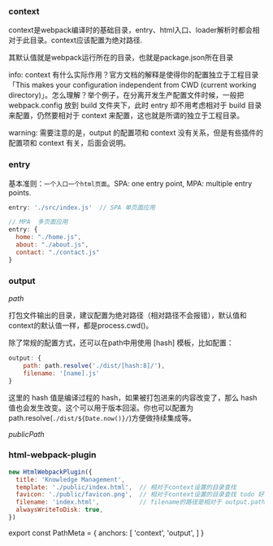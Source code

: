 ### context
context是webpack编译时的基础目录，entry、html入口、loader解析时都会相对于此目录。context应该配置为绝对路径.

其默认值就是webpack运行所在的目录，也就是package.json所在目录

info: context 有什么实际作用？官方文档的解释是使得你的配置独立于工程目录 「This makes your configuration independent from CWD (current working directory)」。怎么理解？举个例子，在分离开发生产配置文件时候，一般把 webpack.config 放到 build 文件夹下，此时 entry 却不用考虑相对于 build 目录来配置，仍然要相对于 context 来配置，这也就是所谓的独立于工程目录。

warning: 需要注意的是，output 的配置项和 context 没有关系，但是有些插件的配置项和 context 有关，后面会说明。

### entry
基本准则：`一个入口一个html页面`。SPA: one entry point, MPA: multiple entry points.
```js
entry: './src/index.js'  // SPA 单页面应用

// MPA  多页面应用
entry: {   
  home: "./home.js",
  about: "./about.js",
  contact: "./contact.js"
}
```

### output 
_path_

打包文件输出的目录，建议配置为绝对路径（相对路径不会报错），默认值和context的默认值一样，都是process.cwd()。

除了常规的配置方式，还可以在path中用使用 [hash] 模板，比如配置：

```js
output: {
    path: path.resolve('./dist/[hash:8]/'),
    filename: '[name].js'
}
```

这里的 hash 值是编译过程的 hash，如果被打包进来的内容改变了，那么 hash 值也会发生改变。这个可以用于版本回滚。你也可以配置为path.resolve(`./dist/${Date.now()}/`)方便做持续集成等。

_publicPath_






### html-webpack-plugin
``` js
new HtmlWebpackPlugin({
  title: 'Knowledge Management',
  template: './public/index.html',  // 相对于context设置的目录查找
  favicon: './public/favicon.png',  // 相对于context设置的目录查找 todo 好像只能用png格式的？
  filename: 'index.html',           // filename的路径是相对于 output.path
  alwaysWriteToDisk: true,
})
```




export const PathMeta = {
  anchors: [
    'context',
    'output',
  ]
}
